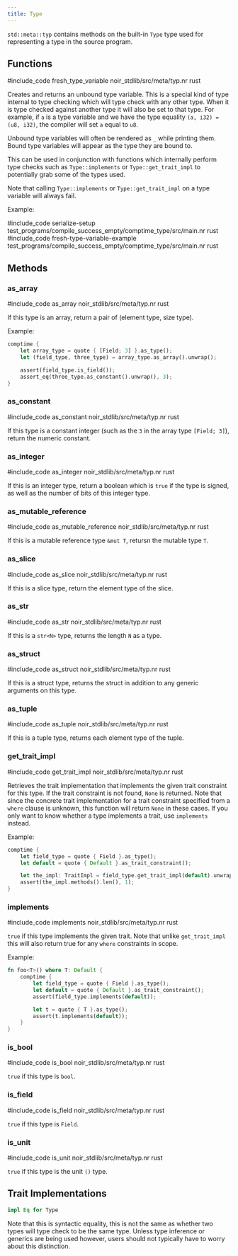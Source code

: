 ```yaml
---
title: Type
---
```


`std::meta::typ` contains methods on the built-in `Type` type used for representing
a type in the source program.

## Functions

#include_code fresh_type_variable noir_stdlib/src/meta/typ.nr rust

Creates and returns an unbound type variable. This is a special kind of type internal
to type checking which will type check with any other type. When it is type checked
against another type it will also be set to that type. For example, if `a` is a type
variable and we have the type equality `(a, i32) = (u8, i32)`, the compiler will set
`a` equal to `u8`.

Unbound type variables will often be rendered as `_` while printing them. Bound type
variables will appear as the type they are bound to.

This can be used in conjunction with functions which internally perform type checks
such as `Type::implements` or `Type::get_trait_impl` to potentially grab some of the types used.

Note that calling `Type::implements` or `Type::get_trait_impl` on a type variable will always
fail.

Example:

#include_code serialize-setup test_programs/compile_success_empty/comptime_type/src/main.nr rust
#include_code fresh-type-variable-example test_programs/compile_success_empty/comptime_type/src/main.nr rust

## Methods

### as_array

#include_code as_array noir_stdlib/src/meta/typ.nr rust

If this type is an array, return a pair of (element type, size type).

Example:

```rust
comptime {
    let array_type = quote { [Field; 3] }.as_type();
    let (field_type, three_type) = array_type.as_array().unwrap();

    assert(field_type.is_field());
    assert_eq(three_type.as_constant().unwrap(), 3);
}
```

### as_constant

#include_code as_constant noir_stdlib/src/meta/typ.nr rust

If this type is a constant integer (such as the `3` in the array type `[Field; 3]`),
return the numeric constant.

### as_integer

#include_code as_integer noir_stdlib/src/meta/typ.nr rust

If this is an integer type, return a boolean which is `true`
if the type is signed, as well as the number of bits of this integer type.

### as_mutable_reference

#include_code as_mutable_reference noir_stdlib/src/meta/typ.nr rust

If this is a mutable reference type `&mut T`, retursn the mutable type `T`.

### as_slice

#include_code as_slice noir_stdlib/src/meta/typ.nr rust

If this is a slice type, return the element type of the slice.

### as_str

#include_code as_str noir_stdlib/src/meta/typ.nr rust

If this is a `str<N>` type, returns the length `N` as a type.

### as_struct

#include_code as_struct noir_stdlib/src/meta/typ.nr rust

If this is a struct type, returns the struct in addition to
any generic arguments on this type.

### as_tuple

#include_code as_tuple noir_stdlib/src/meta/typ.nr rust

If this is a tuple type, returns each element type of the tuple.

### get_trait_impl

#include_code get_trait_impl noir_stdlib/src/meta/typ.nr rust

Retrieves the trait implementation that implements the given
trait constraint for this type. If the trait constraint is not
found, `None` is returned. Note that since the concrete trait implementation
for a trait constraint specified from a `where` clause is unknown,
this function will return `None` in these cases. If you only want to know
whether a type implements a trait, use `implements` instead.

Example:

```rust
comptime {
    let field_type = quote { Field }.as_type();
    let default = quote { Default }.as_trait_constraint();

    let the_impl: TraitImpl = field_type.get_trait_impl(default).unwrap();
    assert(the_impl.methods().len(), 1);
}
```

### implements

#include_code implements noir_stdlib/src/meta/typ.nr rust

`true` if this type implements the given trait. Note that unlike
`get_trait_impl` this will also return true for any `where` constraints
in scope.

Example:

```rust
fn foo<T>() where T: Default {
    comptime {
        let field_type = quote { Field }.as_type();
        let default = quote { Default }.as_trait_constraint();
        assert(field_type.implements(default));

        let t = quote { T }.as_type();
        assert(t.implements(default));
    }
}
```

### is_bool

#include_code is_bool noir_stdlib/src/meta/typ.nr rust

`true` if this type is `bool`.

### is_field

#include_code is_field noir_stdlib/src/meta/typ.nr rust

`true` if this type is `Field`.

### is_unit

#include_code is_unit noir_stdlib/src/meta/typ.nr rust

`true` if this type is the unit `()` type.

## Trait Implementations

```rust
impl Eq for Type
```
Note that this is syntactic equality, this is not the same as whether two types will type check
to be the same type. Unless type inference or generics are being used however, users should not
typically have to worry about this distinction.
